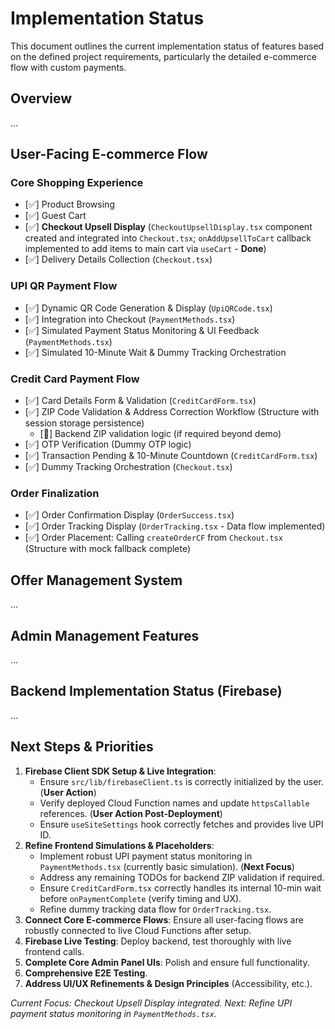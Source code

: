 # Implementation Status

This document outlines the current implementation status of features based on the defined project requirements, particularly the detailed e-commerce flow with custom payments.

## Overview

...

## User-Facing E-commerce Flow

### Core Shopping Experience
-   [✅] Product Browsing
-   [✅] Guest Cart
-   [✅] **Checkout Upsell Display** (`CheckoutUpsellDisplay.tsx` component created and integrated into `Checkout.tsx`; `onAddUpsellToCart` callback implemented to add items to main cart via `useCart` - **Done**)
-   [✅] Delivery Details Collection (`Checkout.tsx`)

### UPI QR Payment Flow
-   [✅] Dynamic QR Code Generation & Display (`UpiQRCode.tsx`)
-   [✅] Integration into Checkout (`PaymentMethods.tsx`)
-   [✅] Simulated Payment Status Monitoring & UI Feedback (`PaymentMethods.tsx`)
-   [✅] Simulated 10-Minute Wait & Dummy Tracking Orchestration

### Credit Card Payment Flow
-   [✅] Card Details Form & Validation (`CreditCardForm.tsx`)
-   [✅] ZIP Code Validation & Address Correction Workflow (Structure with session storage persistence)
    -   [🔲] Backend ZIP validation logic (if required beyond demo)
-   [✅] OTP Verification (Dummy OTP logic)
-   [✅] Transaction Pending & 10-Minute Countdown (`CreditCardForm.tsx`)
-   [✅] Dummy Tracking Orchestration (`Checkout.tsx`)

### Order Finalization
-   [✅] Order Confirmation Display (`OrderSuccess.tsx`)
-   [✅] Order Tracking Display (`OrderTracking.tsx` - Data flow implemented)
-   [✅] Order Placement: Calling `createOrderCF` from `Checkout.tsx` (Structure with mock fallback complete)

## Offer Management System
...

## Admin Management Features
...

## Backend Implementation Status (Firebase)
...

## Next Steps & Priorities

1.  **Firebase Client SDK Setup & Live Integration**: 
    *   Ensure `src/lib/firebaseClient.ts` is correctly initialized by the user. (**User Action**)
    *   Verify deployed Cloud Function names and update `httpsCallable` references. (**User Action Post-Deployment**)
    *   Ensure `useSiteSettings` hook correctly fetches and provides live UPI ID.
2.  **Refine Frontend Simulations & Placeholders**:
    *   Implement robust UPI payment status monitoring in `PaymentMethods.tsx` (currently basic simulation). (**Next Focus**)
    *   Address any remaining TODOs for backend ZIP validation if required.
    *   Ensure `CreditCardForm.tsx` correctly handles its internal 10-min wait before `onPaymentComplete` (verify timing and UX).
    *   Refine dummy tracking data flow for `OrderTracking.tsx`.
3.  **Connect Core E-commerce Flows**: Ensure all user-facing flows are robustly connected to live Cloud Functions after setup.
4.  **Firebase Live Testing**: Deploy backend, test thoroughly with live frontend calls.
5.  **Complete Core Admin Panel UIs**: Polish and ensure full functionality.
6.  **Comprehensive E2E Testing**.
7.  **Address UI/UX Refinements & Design Principles** (Accessibility, etc.).

_Current Focus: Checkout Upsell Display integrated. Next: Refine UPI payment status monitoring in `PaymentMethods.tsx`._
